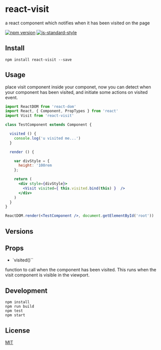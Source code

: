 # react-visit

a react component which notifies when it has been visited on the page

[![npm version](https://badge.fury.io/js/react-visit.svg)](https://badge.fury.io/js/react-visit)
[![js-standard-style](https://img.shields.io/badge/code%20style-standard-brightgreen.svg?style=flat)](https://github.com/feross/standard)

## Install

`npm install react-visit --save`

## Usage

place visit component inside your componet, now you can detect when your component has been visited,
and initiate some actions on visited event.

```jsx
import ReactDOM from 'react-dom'
import React, { Component, PropTypes } from 'react'
import Visit from 'react-visit'

class TestComponent extends Component {

  visited () {
    console.log('u visited me...')
  }

  render () {

    var divStyle = {
      height: '100rem
    };

    return (
      <div style={divStyle}>
        <Visit visited={ this.visited.bind(this) }  />
      </div>
    )
  }
}

ReactDOM.render(<TestComponent />, document.getElementById('root'))

```

## Versions

## Props

- `visited()``

function to call when the component has been visited. This runs when the visit component is visible in the viewport.

## Development
    npm install
    npm run build
    npm test
    npm start

## License

[MIT](http://isekivacenz.mit-license.org/)
